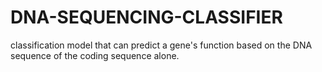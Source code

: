 # DNA-SEQUENCING-CLASSIFIER
 classification model that can predict a gene's function based on the DNA sequence of the coding sequence alone.
